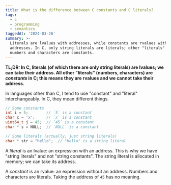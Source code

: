 ```yaml
---
title: What is the difference between C constants and C literals?
tags:
  - c
  - programming
  - semantics
taggedAt: '2024-03-26'
summary: >-
  Literals are lvalues with addresses, while constants are rvalues without
  addresses. In C, only string literals are literals; other "literals" like
  numbers and characters are constants.
---
```


**TL;DR: In C, literals (of which there are only string literals) are lvalues; we can take their address. All other "literals" (numbers, characters) are _constants_ in C; this means they are rvalues and we cannot take their address.**

In languages other than C, I tend to use "constant" and "literal" interchangeably. In C, they mean different things.


```c
// Some constants
int i = 5;        // `5` is a constant
char c = 'x';     // `x` is a constant
uint64_t j = 45;  // `45` is a constant
char * s = NULL;  // `NULL` is a constant

// Some literals (actually, just string literals)
char * str = "hello";  // "hello" is a string literal
```

A _literal_ is an lvalue: an expression with an address. This is why we have "string literals" and not "string constants". The string literal is allocated in memory; we can take its address.

A _constant_ is an rvalue: an expression without an address. Numbers and characters are literals. Taking the address of `45` has no meaning.
